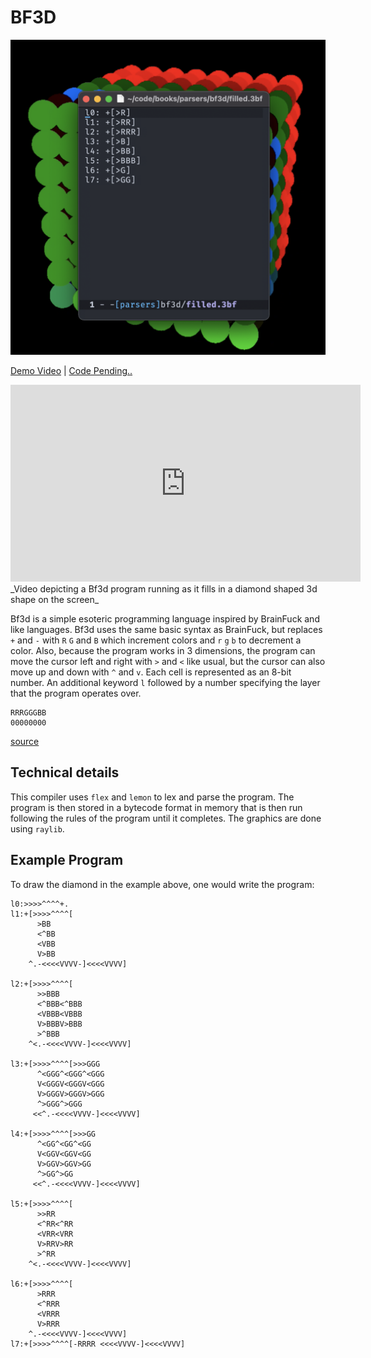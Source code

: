 # BF3D

![colorful filled cube showing bf3d code in front of it](/filled-cube-code.png)

[Demo Video](https://www.youtube.com/watch?v=bzHA7UIkmOs) | [Code Pending..]()

<iframe width="560" height="315" src="https://www.youtube-nocookie.com/embed/bzHA7UIkmOs" title="YouTube video player" frameborder="0" allow="accelerometer; autoplay; clipboard-write; encrypted-media; gyroscope; picture-in-picture" allowfullscreen></iframe>
_Video depicting a Bf3d program running as it fills in a diamond shaped 3d shape on the screen_


Bf3d is a simple esoteric programming language inspired by BrainFuck and like languages. Bf3d uses the same basic syntax as BrainFuck, but replaces `+` and `-` with `R` `G` and `B` which increment colors and `r` `g` `b` to decrement a color. Also, because the program works in 3 dimensions, the program can move the cursor left and right with `>` and `<` like usual, but the cursor can also move up and down with `^` and `v`. Each cell is represented as an 8-bit number. An additional keyword `l` followed by a number specifying the layer that the program operates over.

```
RRRGGGBB
00000000
```

[source](https://en.wikipedia.org/wiki/8-bit_color)

## Technical details

This compiler uses `flex` and `lemon` to lex and parse the program. The program is then stored in a bytecode format in memory that is then run following the rules of the program until it completes. The graphics are done using `raylib`.

## Example Program

To draw the diamond in the example above, one would write the program:

```
l0:>>>>^^^^+.
l1:+[>>>>^^^^[
      >BB
      <^BB
      <VBB
      V>BB
    ^.-<<<<VVVV-]<<<<VVVV]

l2:+[>>>>^^^^[
      >>BBB
      <^BBB<^BBB
      <VBBB<VBBB
      V>BBBV>BBB
      >^BBB
    ^<.-<<<<VVVV-]<<<<VVVV]

l3:+[>>>>^^^^[>>>GGG
      ^<GGG^<GGG^<GGG
      V<GGGV<GGGV<GGG
      V>GGGV>GGGV>GGG
      ^>GGG^>GGG
     <<^.-<<<<VVVV-]<<<<VVVV]

l4:+[>>>>^^^^[>>>GG
      ^<GG^<GG^<GG
      V<GGV<GGV<GG
      V>GGV>GGV>GG
      ^>GG^>GG
     <<^.-<<<<VVVV-]<<<<VVVV]

l5:+[>>>>^^^^[
      >>RR
      <^RR<^RR
      <VRR<VRR
      V>RRV>RR
      >^RR
    ^<.-<<<<VVVV-]<<<<VVVV]

l6:+[>>>>^^^^[
      >RRR
      <^RRR
      <VRRR
      V>RRR
    ^.-<<<<VVVV-]<<<<VVVV]
l7:+[>>>>^^^^[-RRRR <<<<VVVV-]<<<<VVVV]
```
